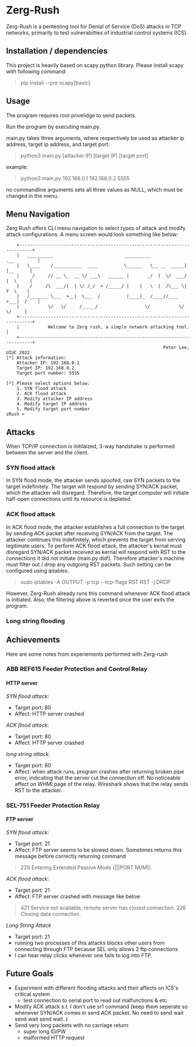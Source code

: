 # Zerg-Rush

Zerg-Rush is a pentesting tool for Denial of Service (DoS) attacks in TCP networks, primarily to test vulnerabilties of industrial control systems (ICS). 

## Installation / dependencies

This project is heavily based on scapy python library. Please install scapy with following command:

> pip install --pre scapy[basic]

## Usage

The program requires root privelidge to send packets.

Run the program by executing main.py.

main.py takes three arguments, where respectively be used as attacker ip address, target ip address, and target port:

> python3 main.py [attacker IP] [target IP] [target port]

example:
> python3 main.py 192.168.0.1 192.168.0.2 5555

no commandline arguments sets all three values as NULL, which must be changed in the menu.

## Menu Navigation

Zerg Rush offers CLI menu navigation to select types of attack and modify attack configurations. A menu screen would look something like below:
```
    +---------------------------------------------------------------------------+
    |   __________                           __________             .__         |
    |   \____    /___________  ____          \______   \__ __  _____|  |__      |
    |     /     // __ \_  __ \/ ___\   ______ |       _/  |  \/  ___/  |  \     |
    |    /     /\  ___/|  | \/ /_/  > /_____/ |    |   \  |  /\___ \|   Y  \    | 
    |   /_______ \___  >__|  \___  /          |____|_  /____//____  >___|  /    |
    |           \/   \/     /_____/                  \/           \/     \/     |
    +---------------------------------------------------------------------------+
    |           Welcome to Zerg rush, a simple network attacking tool.          |
    +---------------------------------------------------------------------------+
                                                            Peter Lee, UIUC 2022
[*] Attack information:
    Attacker IP: 192.168.0.1
    Target IP: 192.168.0.2
    Target port number: 5555

[*] Please select options below:
    1. SYN flood attack
    2. ACK flood attack
    3. Modify attacker IP address
    4. Modify target IP address
    5. Modify target port number
zRush >
```

## Attacks
When TCP/IP connection is initilaized, 3-way handshake is performed between the server and the client. 

### SYN flood attack
In SYN flood mode, the attacker sends spoofed, raw SYN packets to the target indefinitely. The target will respond by sending SYN/ACK packet, which the attacker will disregard. Therefore, the target computer will initiate half-open connections until its resource is depleted. 

### ACK flood attack
In ACK flood mode, the attacker establishes a full connection to the target by sending ACK packet after receiving SYN/ACK from the target. The attacker continues this indefinitely, which prevents the target from serving legitimate users. To perform ACK flood attack, the attacker's kernal must disregard SYN/ACK packet received as kernal will respond with RST to the connections it did not initiate (main.py did!). Therefore attacker's machine must filter out / drop any outgoing RST packets. Such setting can be configured using iptables.

> sudo iptables -A OUTPUT -p tcp --tcp-flags RST RST -j DROP

However, Zerg-Rush already runs this command whenever ACK flood attack is initiated. Also, the filtering above is reverted once the user exits the program.

### Long string flooding


## Achievements
Here are some notes from experiements performed with Zerg-rush

### ABB REF615 Feeder Protection and Control Relay

#### HTTP server

_SYN flood attack_:
- Target port: 80
- Affect: HTTP server crashed

_ACK flood attack_:

- Target port: 80
- Affect: HTTP server crashed

_long string attack_:
- Target port: 80
- Affect: when attack runs, program crashes after returning broken pipe error, indicating that the server cut the connection off. No noticeable affect on WHMI page of the relay. Wireshark shows that the relay sends RST to the attacker.

### SEL-751 Feeder Protection Relay

#### FTP server

_SYN flood attack_:
- Target port: 21
- Affect: FTP server seems to be slowed down. Sometimes returns this message before correctly returning command
> 229 Entering Extended Passive Mode (|||PORT NUM|).

_ACK flood attack_:

- Target port: 21
- Affect: FTP server crashed with message like below
> 421 Service not available, remote server has closed connection.
226 Closing data connection.

_Long String Attack_
- Target port: 21
- running two processes of this attacks blocks other users from connecting through FTP because SEL only allows 2 ftp connections
- I can hear relay clicks whenever one fails to log into FTP.

## Future Goals

- Experiment with different flooding attacks and their affects on ICS's critical system
    - test connection to serial port to read out malfunctions & etc
- Modify ACK attack s.t. I don't use sr1 command (keep them seperate so whenever SYN/ACK comes in send ACK packet. No need to send wait send wait send wait..)
- Send very long packets with no carriage return
    - super long ID/PW
    - malformed HTTP request